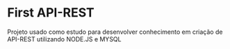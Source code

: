 # First API-REST

Projeto usado como estudo para desenvolver conhecimento em criação de API-REST utilizando NODE.JS e MYSQL
